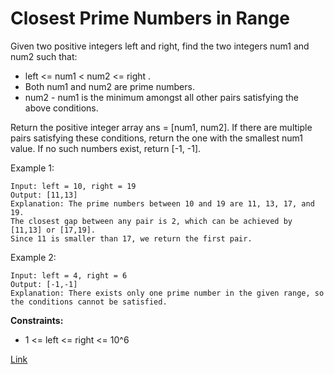 # Closest Prime Numbers in Range

Given two positive integers left and right, find the two integers num1 and num2 such that:

- left <= num1 < num2 <= right .
- Both num1 and num2 are prime numbers.
- num2 - num1 is the minimum amongst all other pairs satisfying the above conditions.

Return the positive integer array ans = [num1, num2]. If there are multiple pairs satisfying these conditions, return
the one with the smallest num1 value. If no such numbers exist, return [-1, -1].

Example 1:

```
Input: left = 10, right = 19
Output: [11,13]
Explanation: The prime numbers between 10 and 19 are 11, 13, 17, and 19.
The closest gap between any pair is 2, which can be achieved by [11,13] or [17,19].
Since 11 is smaller than 17, we return the first pair.
```

Example 2:

```
Input: left = 4, right = 6
Output: [-1,-1]
Explanation: There exists only one prime number in the given range, so the conditions cannot be satisfied.

```

**Constraints:**

- 1 <= left <= right <= 10^6

[Link](https://leetcode.com/problems/closest-prime-numbers-in-range/description)